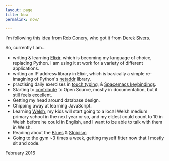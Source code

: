 ```yaml
---
layout: page
title: Now
permalink: now/

---
```


I'm following this idea from [Rob Conery][rc], who got it from
[Derek Sivers][ds].

So, currently I am...


- writing & learning [Elixir][ex], which is becoming my language of choice, replacing
  Python. I am using it at work for a variety of different applications.
- writing an IP address library in Elixir, which is basically a simple
  re-imagining of Python's [netaddr][na] library.
- practising daily exercises in [touch typing][tt], & [Spacemacs keybindings][sk].
- Starting to [contribute][c] to Open Source, mostly in documentation, but it still
  feels excellent.
- Getting my head around database design.
- Chipping away at learning JavaScript.
- Learning [Welsh][w], my kids will start going to a local Welsh medium primary
  school in the next year or so, and my eldest could count to 10 in Welsh before
  he could in English, and I want to be able to talk with them in Welsh.
- Reading about the [Blues][b] & [Stoicism][s]
- Going to the gym ~3 times a week, getting myself fitter now that I mostly sit
  and code.
  
February 2016


[rc]: http://rob.conery.io/now/
[ds]: https://sivers.org/now
[ex]: http://elixir-lang.org/
[tt]: http://www.typeonline.co.uk/index.html
[c]: https://github.com/pulls?q=is%3Apr+author%3Abordeltabernacle+is%3Aclosed
[sk]: https://gist.github.com/bordeltabernacle/9e4db767ab5c912fb558
[w]: https://www.duolingo.com/
[b]: http://www.amazon.co.uk/Escaping-Delta-Robert-Johnson-Invention/dp/0060524278/ref=sr_1_1?s=books&ie=UTF8&qid=1455536405&sr=1-1&keywords=robert+johnson
[s]: http://www.amazon.co.uk/Guide-Good-Life-Ancient-Stoic/dp/0195374614/ref=sr_1_5?s=books&ie=UTF8&qid=1455536437&sr=1-5&keywords=stoicism
[na]: https://pypi.python.org/pypi/netaddr/
